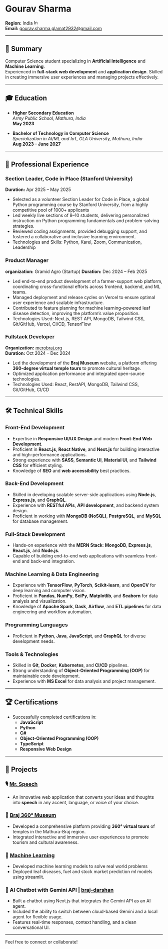 # Gourav Sharma  
**Region:** India <img src="https://upload.wikimedia.org/wikipedia/en/4/41/Flag_of_India.svg" alt="Indian Flag" width="20" height="15">  
**Email:** gourav.sharma.glamat2932@gmail.com  

---

## 🎯 Summary  
Computer Science student specializing in **Artificial Intelligence** and **Machine Learning**.  
Experienced in **full-stack web development** and **application design**.
Skilled in creating immersive user experiences and managing projects effectively.  

---

## 🎓 Education  
- **Higher Secondary Education**  
  *Army Public School, Mathura, India*  
  **May 2023**

- **Bachelor of Technology in Computer Science**  
  *Specialization in AI/ML and IoT, GLA University, Mathura, India*  
  **Aug 2023 – June 2027**

---

## 💼 Professional Experience  

### Section Leader, Code in Place (Stanford University)
**Duration:** Apr 2025 – May 2025 
- Selected as a volunteer Section Leader for Code in Place, a global Python programming course by Stanford University, from a highly competitive pool of 1000+ applicants
- Led weekly live sections of 8–10 students, delivering personalized instruction on Python programming fundamentals and problem-solving strategies.
- Reviewed coding assignments, provided debugging support, and fostered a collaborative and inclusive learning environment.
- Technologies and Skills: Python, Karel, Zoom, Communication, Leadership

###  Product Manager
**organization:** Gramid Agro (Startup)
**Duration:** Dec 2024 – Feb 2025
- Led end-to-end product development of a farmer-support web platform, coordinating cross-functional efforts across frontend, backend, and ML teams.
- Managed deployment and release cycles on Vercel to ensure optimal user experience and scalable infrastructure.
- Contributed to feature planning for machine learning–powered leaf disease detection, improving the platform’s value proposition.
- Technologies Used: Next.js, REST API, MongoDB, Tailwind CSS, Git/GitHub, Vercel, CI/CD, TensorFlow

### Fullstack Developer
**Organization:** [merobraj.org](http://www.merobraj.org)  
**Duration:** Oct 2024 – Dec 2024 
- Led the development of the **Braj Museum** website, a platform offering **360-degree virtual temple tours** to promote cultural heritage.
- Optimized application performance and integrated open-source technologies.
- Technologies Used: React, RestAPI, MongoDB, Tailwind CSS, Git/GitHub, CI/CD
---

## 🛠 Technical Skills  

### Front-End Development  
- Expertise in **Responsive UI/UX Design** and modern **Front-End Web Development**.  
- Proficient in **React.js**, **React Native**, and **Next.js** for building interactive and high-performance applications.  
- Strong experience with **SASS**, **Semantic UI**, **Material UI**, and **Tailwind CSS** for efficient styling.  
- Knowledge of **SEO** and **web accessibility** best practices.  

### Back-End Development  
- Skilled in developing scalable server-side applications using **Node.js**, **Express.js**, and **GraphQL**.  
- Experience with **RESTful APIs**, **API development**, and backend system design.  
- Proficient in working with **MongoDB (NoSQL)**, **PostgreSQL**, and **MySQL** for database management.  

### Full-Stack Development  
- Hands-on experience with the **MERN Stack**: **MongoDB**, **Express.js**, **React.js**, and **Node.js**.  
- Capable of building end-to-end web applications with seamless front-end and back-end integration.  

### Machine Learning & Data Engineering  
- Experience with **TensorFlow**, **PyTorch**, **Scikit-learn**, and **OpenCV** for deep learning and computer vision.  
- Proficient in **Pandas**, **NumPy**, **SciPy**, **Matplotlib**, and **Seaborn** for data analysis and visualization.  
- Knowledge of **Apache Spark**, **Dask**, **Airflow**, and **ETL pipelines** for data engineering and workflow automation.  

### Programming Languages  
- Proficient in **Python**, **Java**, **JavaScript**, and **GraphQL** for diverse development needs.  

### Tools & Technologies  
- Skilled in **Git**, **Docker**, **Kubernetes**, and **CI/CD** pipelines.  
- Strong understanding of **Object-Oriented Programming (OOP)** for maintainable code development.  
- Experience with **MS Excel** for data analysis and project management.  
 


---

## 🏆 Certifications  
- Successfully completed certifications in:  
  - **JavaScript**  
  - **Python**  
  - **C#**  
  - **Object-Oriented Programming (OOP)**  
  - **TypeScript**  
  - **Responsive Web Design**  

---

## 🌟 Projects  

### 🎙 [Mr. Speech](https://gouravsharmamrspeechapp.netlify.app)
- An innovative web application that converts your ideas and thoughts into **speech** in any accent, language, or voice of your choice.  

### 💖 [Braj 360° Museum](http://www.merobraj.org)  
- Developed a comprehensive platform providing **360° virtual tours** of temples in the Mathura-Braj region.  
- Integrated interactive and immersive user experiences to promote tourism and cultural awareness.  

### 🤖 [Machine Learning]()
- Developed machine learning models to solve real world problems
- Deployed leaf diseases, fuel and stock market prediction ml models using streamlit.

### 💬 AI Chatbot with Gemini API | [braj-darshan](https://braj-darshan.vercel.app/) 
- Built a chatbot using Next.js that integrates the Gemini API as an AI agent.  
- Included the ability to switch between cloud-based Gemini and a local agent for flexible usage.  
- Features real-time responses, context handling, and a clean conversational UI.
---

Feel free to connect or collaborate!  
